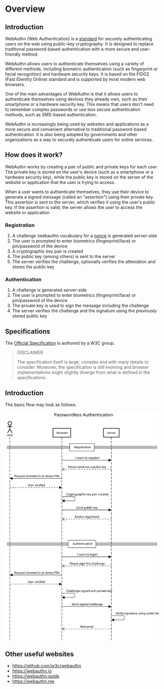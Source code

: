 Overview
========

Introduction
------------

WebAuthn (Web Authentication) is a [standard](https://www.w3.org/TR/webauthn/)  for securely authenticating users on the web using public-key cryptography. It is designed to replace traditional password-based authentication with a more secure and user-friendly method.

WebAuthn allows users to authenticate themselves using a variety of different methods, including biometric authentication (such as fingerprint or facial recognition) and hardware security keys. It is based on the FIDO2 (Fast IDentity Online) standard and is supported by most modern web browsers.

One of the main advantages of WebAuthn is that it allows users to authenticate themselves using devices they already own, such as their smartphone or a hardware security key. This means that users don't need to remember complex passwords or use less secure authentication methods, such as SMS-based authentication.

WebAuthn is increasingly being used by websites and applications as a more secure and convenient alternative to traditional password-based authentication. It is also being adopted by governments and other organizations as a way to securely authenticate users for online services.

How does it work?
-----------------

WebAuthn works by creating a pair of public and private keys for each user. The private key is stored on the user's device (such as a smartphone or a hardware security key), while the public key is stored on the server of the website or application that the user is trying to access.

When a user wants to authenticate themselves, they use their device to generate a signed message (called an "assertion") using their private key. This assertion is sent to the server, which verifies it using the user's public key. If the assertion is valid, the server allows the user to access the website or application.

### Registration

1. A challenge (webauthn vocabulary for a [nonce](https://en.wikipedia.org/wiki/Cryptographic_nonce) is generated server-side
2. The user is prompted to enter biometrics (fingerprint/face) or pin/password of the device
3. A cryptographic key pair is created
4. The public key (among others) is sent to the server
5. The server verifies the challenge, optionally verifies the attestation and stores the public key

### Authentication

1. A challenge is generated server-side
2. The user is prompted to enter biometrics (fingerprint/face) or pin/password of the device
3. The private key is used to sign the message including the challenge
4. The server verifies the challenge and the signature using the previously stored public key


Specifications
--------------

The [Official Specification](https://www.w3.org/TR/webauthn/) is authored by a W3C group.

> DISCLAIMER
> 
> The specification itself is large, complex and with many details to consider.
> Moreover, the specification is still evolving and browser implementations might slightly diverge from what is defined in the specifications.


Introduction
------------

The basic flow may look as follows.

![Overview diagram](overview.svg)


Other useful websites
---------------------

- https://github.com/w3c/webauthn
- https://webauthn.io
- https://webauthn.guide
- https://webauthn.me